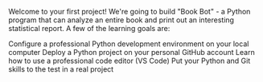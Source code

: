 Welcome to your first project! We're going to build "Book Bot" - a Python program that can analyze an entire book and print out an interesting statistical report. A few of the learning goals are:

Configure a professional Python development environment on your local computer
Deploy a Python project on your personal GitHub account
Learn how to use a professional code editor (VS Code)
Put your Python and Git skills to the test in a real project
